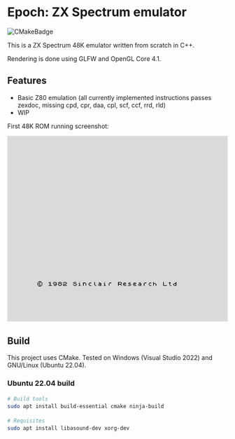 # Epoch: ZX Spectrum emulator

![CMakeBadge](https://github.com/ghidosoft/epoch/actions/workflows/cmake.yml/badge.svg)

This is a ZX Spectrum 48K emulator written from scratch in C++.

Rendering is done using GLFW and OpenGL Core 4.1.

## Features
- Basic Z80 emulation (all currently implemented instructions passes zexdoc, missing cpd, cpr, daa, cpl, scf, ccf, rrd, rld)
- WIP

First 48K ROM running screenshot:

![ZX Spectrum 48K](docs/images/zx48k_main.png)

## Build

This project uses CMake. Tested on Windows (Visual Studio 2022) and GNU/Linux (Ubuntu 22.04).

### Ubuntu 22.04 build

```bash
# Build tools
sudo apt install build-essential cmake ninja-build

# Requisites
sudo apt install libasound-dev xorg-dev
```
